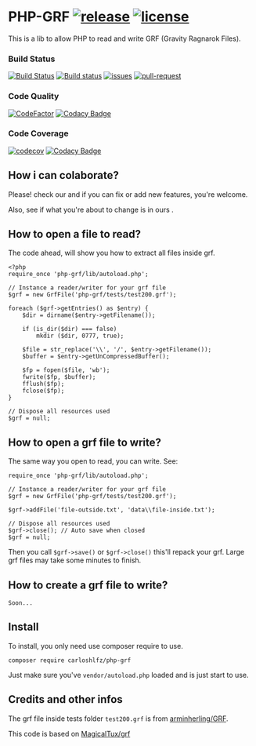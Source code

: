 # PHP-GRF [![release](https://img.shields.io/github/release/carloshenrq/php-grf.svg)](https://github.com/carloshenrq/php-grf/releases) [![license](https://img.shields.io/github/license/carloshenrq/php-grf.svg)](https://github.com/carloshenrq/php-grf)

This is a lib to allow PHP to read and write GRF (Gravity Ragnarok Files).

### Build Status

[![Build Status](https://travis-ci.com/carloshenrq/php-grf.svg?branch=master)](https://travis-ci.com/carloshenrq/php-grf) [![Build status](https://ci.appveyor.com/api/projects/status/pgw1am9vx6i7lhqk?svg=true)](https://ci.appveyor.com/project/carloshenrq/php-grf) [![issues](https://img.shields.io/github/issues/carloshenrq/php-grf.svg)](https://github.com/carloshenrq/php-grf/issues) [![pull-request](https://img.shields.io/github/issues-pr/carloshenrq/php-grf.svg)](https://github.com/carloshenrq/php-grf/pulls)

### Code Quality

[![CodeFactor](https://www.codefactor.io/repository/github/carloshenrq/php-grf/badge/master)](https://www.codefactor.io/repository/github/carloshenrq/php-grf/overview/master) [![Codacy Badge](https://api.codacy.com/project/badge/Grade/791bcc480eac42cb937183daf5b827ae)](https://www.codacy.com/app/carloshenrq/php-grf?utm_source=github.com&amp;utm_medium=referral&amp;utm_content=carloshenrq/php-grf&amp;utm_campaign=Badge_Grade)

### Code Coverage

[![codecov](https://codecov.io/gh/carloshenrq/php-grf/branch/master/graph/badge.svg)](https://codecov.io/gh/carloshenrq/php-grf) [![Codacy Badge](https://api.codacy.com/project/badge/Coverage/791bcc480eac42cb937183daf5b827ae)](https://www.codacy.com/app/carloshenrq/php-grf?utm_source=github.com&utm_medium=referral&utm_content=carloshenrq/php-grf&utm_campaign=Badge_Coverage)

## How i can colaborate?

Please! check our  and if you can fix or add new features, you're welcome.

Also, see if what you're about to change is in ours .

## How to open a file to read?

The code ahead, will show you how to extract all files inside grf.

```
<?php
require_once 'php-grf/lib/autoload.php';

// Instance a reader/writer for your grf file
$grf = new GrfFile('php-grf/tests/test200.grf');

foreach ($grf->getEntries() as $entry) {
    $dir = dirname($entry->getFilename());

    if (is_dir($dir) === false)
        mkdir ($dir, 0777, true);

    $file = str_replace('\\', '/', $entry->getFilename());
    $buffer = $entry->getUnCompressedBuffer();

    $fp = fopen($file, 'wb');
    fwrite($fp, $buffer);
    fflush($fp);
    fclose($fp);
}

// Dispose all resources used
$grf = null;
```

## How to open a grf file to write?

The same way you open to read, you can write. See:

```
require_once 'php-grf/lib/autoload.php';

// Instance a reader/writer for your grf file
$grf = new GrfFile('php-grf/tests/test200.grf');

$grf->addFile('file-outside.txt', 'data\\file-inside.txt');

// Dispose all resources used
$grf->close(); // Auto save when closed
$grf = null;
```

Then you call `$grf->save()` or `$grf->close()` this'll repack your grf.
Large grf files may take some minutes to finish.

## How to create a grf file to write?

```
Soon...
```

## Install

To install, you only need use composer require to use.

```
composer require carloshlfz/php-grf
```

Just make sure you've `vendor/autoload.php` loaded and is just start to use.

## Credits and other infos

The grf file inside tests folder `test200.grf` is from [arminherling/GRF](https://github.com/arminherling/GRF/).

This code is based on [MagicalTux/grf](https://github.com/MagicalTux/grf)

